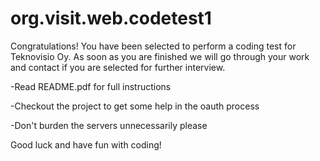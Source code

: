 # org.visit.web.codetest1
Congratulations! You have been selected to perform a coding test for Teknovisio Oy.
As soon as you are finished we will go through your work and contact if you are selected for further interview.


-Read README.pdf for full instructions

-Checkout the project to get some help in the oauth process

-Don't burden the servers unnecessarily please


Good luck and have fun with coding!

